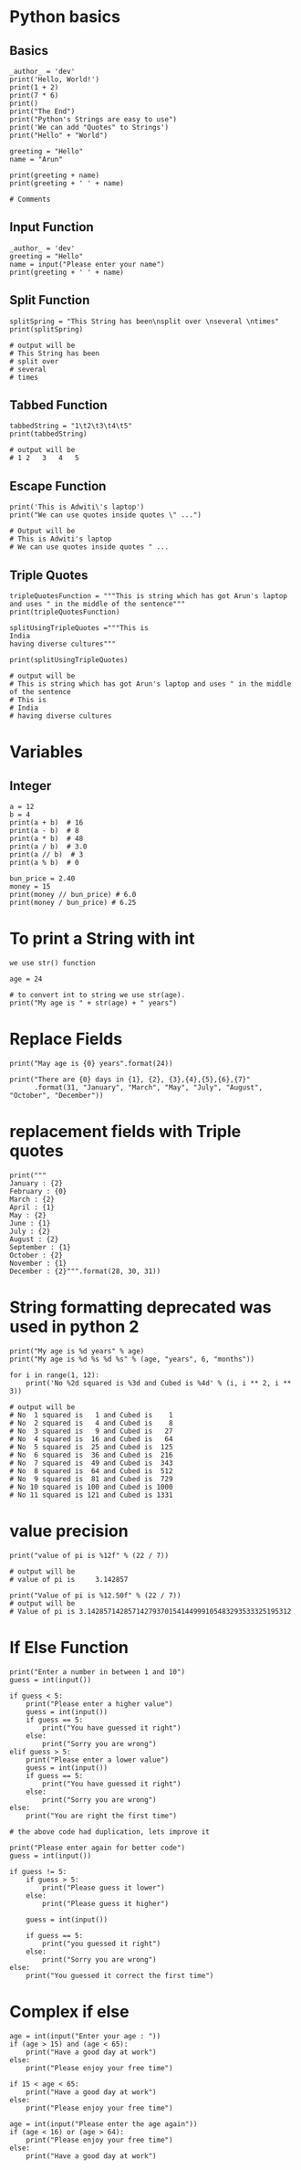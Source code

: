 # Python basics 

## Basics

    _author_ = 'dev'
    print('Hello, World!')
    print(1 + 2)
    print(7 * 6)
    print()
    print("The End")
    print("Python's Strings are easy to use")
    print('We can add "Quotes" to Strings')
    print("Hello" + "World")
    
    greeting = "Hello"
    name = "Arun"
    
    print(greeting + name)
    print(greeting + ' ' + name)
    
    # Comments

## Input Function

    _author_ = 'dev'
    greeting = "Hello"
    name = input("Please enter your name")
    print(greeting + ' ' + name)

## Split Function

    splitSpring = "This String has been\nsplit over \nseveral \ntimes"
    print(splitSpring)
    
    # output will be
    # This String has been
    # split over
    # several
    # times

## Tabbed Function

    tabbedString = "1\t2\t3\t4\t5"
    print(tabbedString)
    
    # output will be
    # 1	2	3	4	5

## Escape Function

    print('This is Adwiti\'s laptop')
    print("We can use quotes inside quotes \" ...")
    
    # Output will be
    # This is Adwiti's laptop
    # We can use quotes inside quotes " ...
   
## Triple Quotes

    tripleQuotesFunction = """This is string which has got Arun's laptop and uses " in the middle of the sentence"""
    print(tripleQuotesFunction)
    
    splitUsingTripleQuotes ="""This is
    India
    having diverse cultures"""
    
    print(splitUsingTripleQuotes)
    
    # output will be
    # This is string which has got Arun's laptop and uses " in the middle of the sentence
    # This is
    # India
    # having diverse cultures

# Variables

## Integer

    a = 12
    b = 4
    print(a + b)  # 16
    print(a - b)  # 8
    print(a * b)  # 48
    print(a / b)  # 3.0
    print(a // b)  # 3
    print(a % b)  # 0
    
    bun_price = 2.40
    money = 15
    print(money // bun_price) # 6.0
    print(money / bun_price) # 6.25
    
# To print a String with int

    we use str() function
    
    age = 24
    
    # to convert int to string we use str(age).
    print("My age is " + str(age) + " years")
    
# Replace Fields

    print("May age is {0} years".format(24))
    
    print("There are {0} days in {1}, {2}, {3},{4},{5},{6},{7}"
          .format(31, "January", "March", "May", "July", "August", "October", "December"))
          
# replacement fields with Triple quotes
    print("""
    January : {2}
    February : {0}
    March : {2}
    April : {1}
    May : {2}
    June : {1}
    July : {2}
    August : {2}
    September : {1}
    October : {2}
    November : {1}
    December : {2}""".format(28, 30, 31))
    
# String formatting deprecated was used in python 2
    print("My age is %d years" % age)
    print("My age is %d %s %d %s" % (age, "years", 6, "months"))
    
    for i in range(1, 12):
        print('No %2d squared is %3d and Cubed is %4d' % (i, i ** 2, i ** 3))
    
    # output will be
    # No  1 squared is   1 and Cubed is    1
    # No  2 squared is   4 and Cubed is    8
    # No  3 squared is   9 and Cubed is   27
    # No  4 squared is  16 and Cubed is   64
    # No  5 squared is  25 and Cubed is  125
    # No  6 squared is  36 and Cubed is  216
    # No  7 squared is  49 and Cubed is  343
    # No  8 squared is  64 and Cubed is  512
    # No  9 squared is  81 and Cubed is  729
    # No 10 squared is 100 and Cubed is 1000
    # No 11 squared is 121 and Cubed is 1331

# value precision
    print("value of pi is %12f" % (22 / 7))

    # output will be
    # value of pi is     3.142857

    print("Value of pi is %12.50f" % (22 / 7))
    # output will be
    # Value of pi is 3.14285714285714279370154144999105483293533325195312

# If Else Function

    print("Enter a number in between 1 and 10")
    guess = int(input())
    
    if guess < 5:
        print("Please enter a higher value")
        guess = int(input())
        if guess == 5:
            print("You have guessed it right")
        else:
            print("Sorry you are wrong")
    elif guess > 5:
        print("Please enter a lower value")
        guess = int(input())
        if guess == 5:
            print("You have guessed it right")
        else:
            print("Sorry you are wrong")
    else:
        print("You are right the first time")
    
    # the above code had duplication, lets improve it
    
    print("Please enter again for better code")
    guess = int(input())
    
    if guess != 5:
        if guess > 5:
            print("Please guess it lower")
        else:
            print("Please guess it higher")
    
        guess = int(input())
    
        if guess == 5:
            print("you guessed it right")
        else:
            print("Sorry you are wrong")
    else:
        print("You guessed it correct the first time")

# Complex if else

    age = int(input("Enter your age : "))
    if (age > 15) and (age < 65):
        print("Have a good day at work")
    else:
        print("Please enjoy your free time")
    
    if 15 < age < 65:
        print("Have a good day at work")
    else:
        print("Please enjoy your free time")
    
    age = int(input("Please enter the age again"))
    if (age < 16) or (age > 64):
        print("Please enjoy your free time")
    else:
        print("Have a good day at work")
